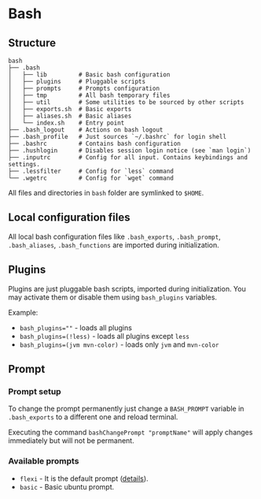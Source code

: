 # Bash

## Structure
```
bash
├── .bash
│   ├── lib         # Basic bash configuration
│   ├── plugins     # Pluggable scripts
│   ├── prompts     # Prompts configuration
│   ├── tmp         # All bash temporary files
│   ├── util        # Some utilities to be sourced by other scripts
│   ├── exports.sh  # Basic exports
│   ├── aliases.sh  # Basic aliases
│   └── index.sh    # Entry point
├── .bash_logout    # Actions on bash logout
├── .bash_profile   # Just sources `~/.bashrc` for login shell
├── .bashrc         # Contains bash configuration
├── .hushlogin      # Disables session login notice (see `man login`)
├── .inputrc        # Config for all input. Contains keybindings and settings.
├── .lessfilter     # Config for `less` command
└── .wgetrc         # Config for `wget` command
```

All files and directories in `bash` folder are symlinked to `$HOME`.

## Local configuration files

All local bash configuration files like `.bash_exports`, `.bash_prompt`, `.bash_aliases`, `.bash_functions`
are imported during initialization.

## Plugins

Plugins are just pluggable bash scripts, imported during initialization.
You may activate them or disable them using `bash_plugins` variables.

Example:
- `bash_plugins=""` - loads all plugins
- `bash_plugins=(!less)` - loads all plugins except `less`
- `bash_plugins=(jvm mvn-color)` - loads only `jvm` and `mvn-color`

## Prompt

### Prompt setup

To change the prompt permanently just change a `BASH_PROMPT` variable in `.bash_exports` to a different one and reload terminal.

Executing the command `bashChangePrompt "promptName"` will apply changes immediately but will not be permanent.

### Available prompts

- `flexi` - It is the default prompt ([details](./.bash/prompts/flexi/readme.md)).
- `basic` - Basic ubuntu prompt.
